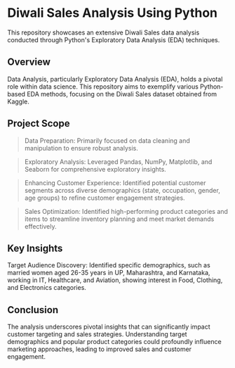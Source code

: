 # Diwali Sales Analysis Using Python
This repository showcases an extensive Diwali Sales data analysis conducted through Python's Exploratory Data Analysis (EDA) techniques.

## Overview
Data Analysis, particularly Exploratory Data Analysis (EDA), holds a pivotal role within data science. This repository aims to exemplify various Python-based EDA methods, focusing on the Diwali Sales dataset obtained from Kaggle.

## Project Scope
 > Data Preparation: Primarily focused on data cleaning and manipulation to ensure robust analysis.
 
 > Exploratory Analysis: Leveraged Pandas, NumPy, Matplotlib, and Seaborn for comprehensive exploratory insights.
 
 > Enhancing Customer Experience: Identified potential customer segments across diverse demographics (state, occupation, gender, age groups) to refine customer engagement strategies.
 
 > Sales Optimization: Identified high-performing product categories and items to streamline inventory planning and meet market demands effectively.

## Key Insights
Target Audience Discovery: Identified specific demographics, such as married women aged 26-35 years in UP, Maharashtra, and Karnataka, working in IT, Healthcare, and Aviation, showing interest in Food, Clothing, and Electronics categories.

## Conclusion
The analysis underscores pivotal insights that can significantly impact customer targeting and sales strategies. Understanding target demographics and popular product categories could profoundly influence marketing approaches, leading to improved sales and customer engagement.
